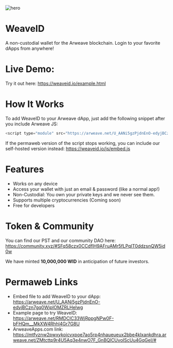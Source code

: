![hero](https://i.imgur.com/MDhVh9q.png)

# WeaveID
A non-custodial wallet for the Arweave blockchain. Login to your favorite dApps from anywhere!

# Live Demo:

Try it out here: https://weaveid.io/example.html

# How It Works
To add WeaveID to your Arweave dApp, just add the following snippet after you include Arweave JS:
```javascript
<script type="module" src="https://arweave.net/U_AANi5gzPjdnEnO-edyjBCzn7gq0WjpIOMZRLHelwg" id="weaveid-include"></script>
```

If the permaweb version of the script stops working, you can include our self-hosted version instead: https://weaveid.io/js/embed.js

# Features
* Works on any device
* Access your wallet with just an email & password (like a normal app!)
* Non-Custodial: You own your private keys and we never see them.
* Supports multiple cryptocurrencies (Coming soon)
* Free for developers

# Token & Community

You can find our PST and our community DAO here: https://community.xyz/#SFq58czx0CCdflH9AFruAMr5fLPqIT0ddzsnQW5id0w

We have minted **10,000,000 WID** in anticipation of future investors.

# Permaweb Links

* Embed file to add WeaveID to your dApp: https://arweave.net/U_AANi5gzPjdnEnO-edyjBCzn7gq0WjpIOMZRLHelwg
* Example page to try WeaveID: https://arweave.net/RMDClC33WjRppgNPw0F-bFHQm__MkXW4Rhhl4Gr7G8U
* ArweaveApps.com link: https://mtfvznw2pwxykoicvxpoe7ao5rp4nhaueueux2bbe4klxankdhra.arweave.net/ZMtcttp9r4U5Aq3e4nwO7F_GnBQlCUvoIScUu4GqGeI/#
